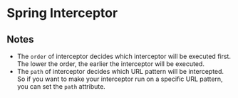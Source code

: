 # Spring Interceptor

## Notes
 - The `order` of interceptor decides which interceptor will be executed first. The lower the order, the earlier the interceptor will be executed.
 - The `path` of interceptor decides which URL pattern will be intercepted. So if you want to make your interceptor run on a specific URL pattern, you can set the `path` attribute.